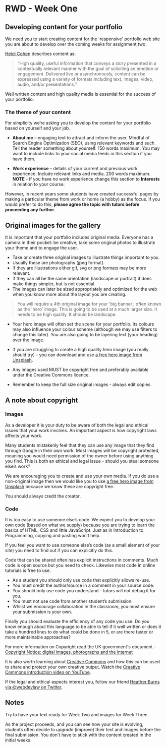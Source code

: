 # RWD - Week One

## Developing content for your portfolio

We need you to start creating content for the 'responsive' portfolio web site you are about to develop over the coming weeks for assignment two.

[Heidi Cohen](https://twitter.com/heidicohen) describes content as:

>“High quality, useful information that conveys a story presented in a contextually relevant manner with the goal of soliciting an emotion or engagement. Delivered live or asynchronously, content can be expressed using a variety of formats including text, images, video, audio, and/or presentations.”

Well written content and high quality media is essential for the success of your portfolio.

### The theme of your content

For simplicity we’re asking you to develop the content for your portfolio based on yourself and your job.

- **About me** – engaging text to attract and inform the user. Mindful of Search Engine Optimization (SEO), using relevant keywords and such. Tell the reader something about yourself. 150 words maximum. You may want to include links to your social media feeds in this section if you have them.

- **Work experience** – details of your current and previous work experience. Include relevant links and media. 200 words maximum. **NOTE** - If you have no work experience change this section to **Interests** in relation to your course.

However, in recent years some students have created successful pages by making a particular theme from work or home (a hobby) as the focus. If you would prefer to do this, **please agree the topic with tutors before proceeding any further**.  

## Original images for the gallery

It is important that your portfolio includes original media. Everyone has a camera in their pocket: be creative, take some original photos to illustrate your theme and to engage the user.

- Take or create three original images to illustrate things important to you.
- Usually these are photographs (jpeg format).
- If they are illustrations either gif, svg or png formats may be more relevant.
- If they can all be the same orientation (landscape or portrait) it does make things simpler, but is not essential.
- The images can later be sized appropriately and optimized for the web when you know more about the layout you are creating.

>You will require a 4th original image for your 'big banner', often known as the 'hero' image. This is going to be used at a much larger size. It needs to be high quality. It should be landscape. 

- Your hero image will often set the scene for your portfolio. Its colours may also influence your colour scheme (although we may use filters to change this later). You are also going to be layering text (your heading) over the image.

- If you are struggling to create a high quality hero image (you really should try) - you can download and use [a free hero image from Unsplash](https://unsplash.com/search/photos/hero-image). 

- Any images used MUST be copyright free and preferably available under the Creative Commons licence.

- Remember to keep the full size original images - always edit copies.

## A note about copyright

### Images

As a developer it is your duty to be aware of both the legal and ethical issues that your work involves. An important aspect is how copyright laws affects your work.

Many students mistakenly feel that they can use any image that they find through Google in their own work. Most images will be copyright protected, meaning you would need permission of the owner before using anything you find. This is both an ethical and legal issue - should you steal someone else’s work?

We are encouraging you to create and use your own media. If you do use a non-original image then we would like you to use [a free hero image from Unsplash](https://unsplash.com/search/photos/hero-image) because we know these are copyright free.

You should always credit the creator.

### Code

It is too easy to use someone else’s code. We expect you to develop your own code (based on what we supply) because you are trying to learn the basics of HTML, CSS and little JavaScript. Just as in Introduction to Programming, copying and pasting won’t help.

If you feel you want to use someone else’s code (as a small element of your site) you need to find out if you can explicitly do this.

Code that can be shared often has explicit instructions in comments. Much code is open source but you need to check. Likewise most code in online tutorials is free to use.

* As a student you should only use code that explicitly allows re-use.
* You must credit the author/source in a comment in your source code.
* You should only use code you understand - tutors will not debug it for you.
* You must not use code from another student’s submission.
* Whilst we encourage collaboration in the classroom, you must ensure your submission is your own.

Finally you should evaluate the efficiency of any code you use. Do you know enough about this language to be able to tell if it well written or does it take a hundred lines to do what could be done in 5, or are there faster or more maintainable approaches?

For more information on Copyright read the UK government's document - [Copyright Notice: digital images,
photographs and the internet](https://assets.publishing.service.gov.uk/government/uploads/system/uploads/attachment_data/file/481194/c-notice-201401.pdf) 

It is also worth learning about [Creative Commons](https://creativecommons.org/) and how this can be used to share and protect your own creative output. Watch the [Creative Commons introduction video on YouTube](https://youtu.be/dPZTh2NKTm4).

If the legal and ethical aspects interest you, follow our friend [Heather Burns via @webdevlaw on Twitter](https://twitter.com/WebDevLaw).

## Notes

Try to have your text ready for Week Two and images for Week Three.

As the project proceeds, and you can see how your site is evolving, students often decide to *upgrade* (improve) their text and images before the final submission. You don't have to stick with the content created in the initial weeks.